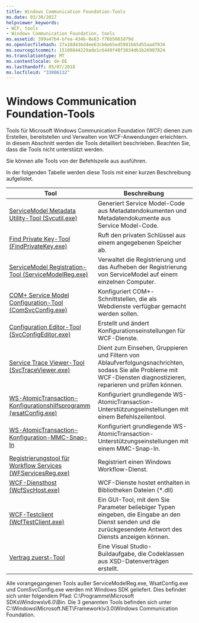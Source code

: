 ```yaml
---
title: Windows Communication Foundation-Tools
ms.date: 03/30/2017
helpviewer_keywords:
- WCF, tools
- Windows Communication Foundation, tools
ms.assetid: 399a47b4-bfea-434b-8e83-f76b5063d79d
ms.openlocfilehash: 27a18d436d4ee63cb6e65ed5981b65d55aadf036
ms.sourcegitcommit: 15109844229ade1c6449f48f3834db1b26907824
ms.translationtype: MT
ms.contentlocale: de-DE
ms.lasthandoff: 05/07/2018
ms.locfileid: "33806132"
---
```

# <a name="windows-communication-foundation-tools"></a>Windows Communication Foundation-Tools
Tools für Microsoft Windows Communication Foundation (WCF) dienen zum Erstellen, bereitstellen und Verwalten von WCF-Anwendungen erleichtern. In diesem Abschnitt werden die Tools detailliert beschrieben. Beachten Sie, dass die Tools nicht unterstützt werden.  
  
 Sie können alle Tools von der Befehlszeile aus ausführen.  
  
 In der folgenden Tabelle werden diese Tools mit einer kurzen Beschreibung aufgelistet.  
  
|Tool|Beschreibung|  
|----------|-----------------|  
|[ServiceModel Metadata Utility-Tool (Svcutil.exe)](../../../docs/framework/wcf/servicemodel-metadata-utility-tool-svcutil-exe.md)|Generiert Service Model-Code aus Metadatendokumenten und Metadatendokumente aus Service Model-Code.|  
|[Find Private Key-Tool (FindPrivateKey.exe)](../../../docs/framework/wcf/find-private-key-tool-findprivatekey-exe.md)|Ruft den privaten Schlüssel aus einem angegebenen Speicher ab.|  
|[ServiceModel Registration-Tool (ServiceModelReg.exe)](../../../docs/framework/wcf/servicemodelreg-exe.md)|Verwaltet die Registrierung und das Aufheben der Registrierung von ServiceModel auf einem einzelnen Computer.|  
|[COM+ Service Model Configuration-Tool (ComSvcConfig.exe)](../../../docs/framework/wcf/com-service-model-configuration-tool-comsvcconfig-exe.md)|Konfiguriert COM+-Schnittstellen, die als Webdienste verfügbar gemacht werden sollen.|  
|[Configuration Editor-Tool (SvcConfigEditor.exe)](../../../docs/framework/wcf/configuration-editor-tool-svcconfigeditor-exe.md)|Erstellt und ändert Konfigurationseinstellungen für WCF-Dienste.|  
|[Service Trace Viewer-Tool (SvcTraceViewer.exe)](../../../docs/framework/wcf/service-trace-viewer-tool-svctraceviewer-exe.md)|Dient zum Einsehen, Gruppieren und Filtern von Ablaufverfolgungsnachrichten, sodass Sie alle Probleme mit WCF-Diensten diagnostizieren, reparieren und prüfen können.|  
|[WS-AtomicTransaction-Konfigurationshilfsprogramm (wsatConfig.exe)](../../../docs/framework/wcf/ws-atomictransaction-configuration-utility-wsatconfig-exe.md)|Konfiguriert grundlegende WS-AtomicTransaction-Unterstützungseinstellungen mit einem Befehlszeilentool.|  
|[WS-AtomicTransaction-Konfiguration-MMC-Snap-In](../../../docs/framework/wcf/ws-atomictransaction-configuration-mmc-snap-in.md)|Konfiguriert grundlegende WS-AtomicTransaction-Unterstützungseinstellungen mit einem MMC-Snap-In.|  
|[Registrierungstool für Workflow Services (WFServicesReg.exe)](../../../docs/framework/wcf/workflow-service-registration-tool-wfservicesreg-exe.md)|Registriert einen Windows Workflow-Dienst.|  
|[WCF-Diensthost (WcfSvcHost.exe)](../../../docs/framework/wcf/wcf-service-host-wcfsvchost-exe.md)|WCF-Dienste hostet enthalten in Bibliotheken Dateien (*.dll)|  
|[WCF-Testclient (WcfTestClient.exe)](../../../docs/framework/wcf/wcf-test-client-wcftestclient-exe.md)|Ein GUI-Tool, mit dem Sie Parameter beliebiger Typen eingeben, die Eingabe an den Dienst senden und die zurückgesendete Antwort des Diensts anzeigen können.|  
|[Vertrag zuerst-Tool](../../../docs/framework/wcf/contract-first-tool.md)|Eine Visual Studio-Buildaufgabe, die Codeklassen aus XSD-Datenverträgen erstellt.|  
  
 Alle vorangegangenen Tools außer ServiceModelReg.exe, WsatConfig.exe und ComSvcConfig.exe werden mit Windows SDK geliefert. Dies befindet sich unter folgendem Pfad: C:\Programme\Microsoft SDKs\Windows\v6.0\Bin.  Die 3 genannten Tools befinden sich unter C:\Windows\Microsoft.NET\Framework\v3.0\Windows Communication Foundation.

